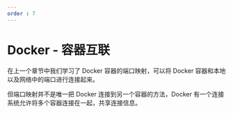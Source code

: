 ```yaml
---
order : 7
---
```

# Docker - 容器互联

在上一个章节中我们学习了 Docker 容器的端口映射，可以将 Docker 容器和本地以及网络中的端口进行连接起来。

但端口映射并不是唯一把 Docker 连接到另一个容器的方法，Docker 有一个连接系统允许将多个容器连接在一起，共享连接信息。


###
